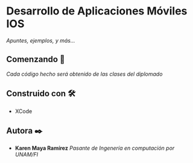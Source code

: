 # Desarrollo de Aplicaciones Móviles IOS

_Apuntes, ejemplos, y más..._

## Comenzando 🚀

_Cada código hecho será obtenido de las clases del diplomado_

## Construido con 🛠️

* XCode

## Autora ✒️

* **Karen Maya Ramírez** 
_Pasante de Ingenería en computación por UNAM/FI_
